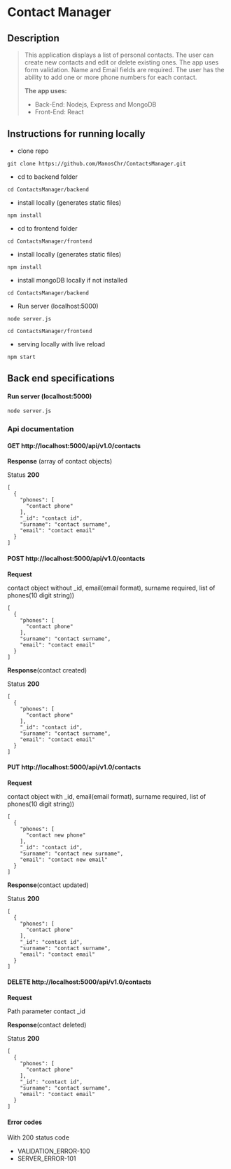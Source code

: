 # Contact Manager

## Description

> This application displays a list of personal contacts.
> The user can create new contacts and edit or delete existing ones.
> The app uses form validation. Name and Email fields are required.
> The user has the ability to add one or more phone numbers for each contact.
>
>**The app uses:**
>* Back-End: Nodejs, Express and MongoDB
>* Front-End: React

## Instructions for running locally

- clone repo

```
git clone https://github.com/ManosChr/ContactsManager.git
```

- cd to backend folder

```
cd ContactsManager/backend
```

- install locally (generates static files)

```
npm install
```

- cd to frontend folder

```
cd ContactsManager/frontend
```

- install locally (generates static files)

```
npm install
```

- install mongoDB locally if not installed

```
cd ContactsManager/backend
```

- Run server (localhost:5000)

```
node server.js
```

```
cd ContactsManager/frontend
```

- serving locally with live reload

```
npm start
```

## Back end specifications

#### Run server (localhost:5000)
```cmd
node server.js
```

### Api documentation

#### **GET** http://localhost:5000/api/v1.0/contacts

**Response** (array of contact objects)

Status **200**

```javacript
[
  {
    "phones": [
      "contact phone"
    ],
    "_id": "contact id",
    "surname": "contact surname",
    "email": "contact email"
  }
]
```

#### **POST** http://localhost:5000/api/v1.0/contacts

**Request**

contact object without _id, email(email format), surname required, list of phones(10 digit string))

```javacript
[
  {
    "phones": [
      "contact phone"
    ],
    "surname": "contact surname",
    "email": "contact email"
  }
]
```

**Response**(contact created)

Status **200**

```javacript
[
  {
    "phones": [
      "contact phone"
    ],
    "_id": "contact id",
    "surname": "contact surname",
    "email": "contact email"
  }
]
```

#### **PUT** http://localhost:5000/api/v1.0/contacts

**Request**

contact object with _id, email(email format), surname required, list of phones(10 digit string))

```javacript
[
  {
    "phones": [
      "contact new phone"
    ],
    "_id": "contact id",
    "surname": "contact new surname",
    "email": "contact new email"
  }
]
```

**Response**(contact updated)

Status **200**

```javacript
[
  {
    "phones": [
      "contact phone"
    ],
    "_id": "contact id",
    "surname": "contact surname",
    "email": "contact email"
  }
]
```

#### **DELETE** http://localhost:5000/api/v1.0/contacts

**Request**

Path parameter contact _id

****Response****(contact deleted)

Status **200**

```javacript
[
  {
    "phones": [
      "contact phone"
    ],
    "_id": "contact id",
    "surname": "contact surname",
    "email": "contact email"
  }
]
```

#### **Error codes**

With 200 status code
- VALIDATION_ERROR-100
- SERVER_ERROR-101